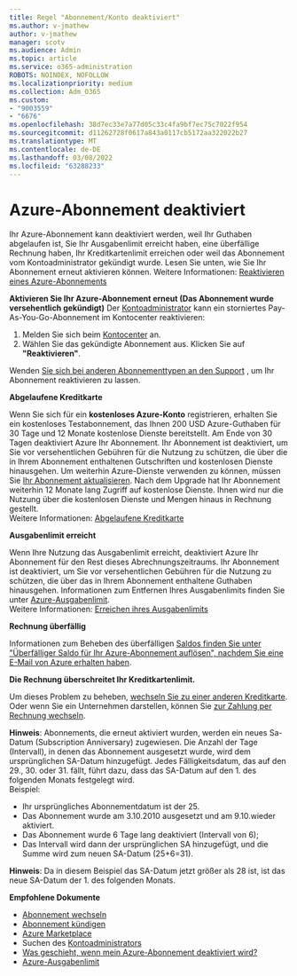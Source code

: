 ```yaml
---
title: Regel "Abonnement/Konto deaktiviert"
ms.author: v-jmathew
author: v-jmathew
manager: scotv
ms.audience: Admin
ms.topic: article
ms.service: o365-administration
ROBOTS: NOINDEX, NOFOLLOW
ms.localizationpriority: medium
ms.collection: Adm_O365
ms.custom:
- "9003559"
- "6676"
ms.openlocfilehash: 38d7ec33e7a77d05c33c4fa9bf7ec75c7022f954
ms.sourcegitcommit: d11262728f0617a843a0117cb5172aa322022b27
ms.translationtype: MT
ms.contentlocale: de-DE
ms.lasthandoff: 03/08/2022
ms.locfileid: "63288233"
---
```

# <a name="azure-subscription-disabled"></a>Azure-Abonnement deaktiviert

Ihr Azure-Abonnement kann deaktiviert werden, weil Ihr Guthaben abgelaufen ist, Sie Ihr Ausgabenlimit erreicht haben, eine überfällige Rechnung haben, Ihr Kreditkartenlimit erreichen oder weil das Abonnement vom Kontoadministrator gekündigt wurde. Lesen Sie unten, wie Sie Ihr Abonnement erneut aktivieren können. Weitere Informationen: [Reaktivieren eines Azure-Abonnements](https://docs.microsoft.com/azure/billing/billing-subscription-become-disable?WT.mc_id=Portal-Microsoft_Azure_Support)

**Aktivieren Sie Ihr Azure-Abonnement erneut (Das Abonnement wurde versehentlich gekündigt)** Der [Kontoadministrator](https://docs.microsoft.com/azure/billing/billing-subscription-transfer?WT.mc_id=Portal-Microsoft_Azure_Support#whoisaa) kann ein storniertes Pay-As-You-Go-Abonnement im Kontocenter reaktivieren:

1. Melden Sie sich beim [Kontocenter](https://account.windowsazure.com/Subscriptions) an.
2. Wählen Sie das gekündigte Abonnement aus. Klicken Sie auf **"Reaktivieren"**.

Wenden [Sie sich bei anderen Abonnementtypen an den Support](https://portal.azure.com/?#blade/Microsoft_Azure_Support/HelpAndSupportBlade) , um Ihr Abonnement reaktivieren zu lassen.

**Abgelaufene Kreditkarte**

Wenn Sie sich für ein **kostenloses Azure-Konto** registrieren, erhalten Sie ein kostenloses Testabonnement, das Ihnen 200 USD Azure-Guthaben für 30 Tage und 12 Monate kostenlose Dienste bereitstellt. Am Ende von 30 Tagen deaktiviert Azure Ihr Abonnement. Ihr Abonnement ist deaktiviert, um Sie vor versehentlichen Gebühren für die Nutzung zu schützen, die über die in Ihrem Abonnement enthaltenen Gutschriften und kostenlosen Dienste hinausgehen. Um weiterhin Azure-Dienste verwenden zu können, müssen Sie [Ihr Abonnement aktualisieren](https://docs.microsoft.com/azure/billing/billing-upgrade-azure-subscription?WT.mc_id=Portal-Microsoft_Azure_Support). Nach dem Upgrade hat Ihr Abonnement weiterhin 12 Monate lang Zugriff auf kostenlose Dienste. Ihnen wird nur die Nutzung über die kostenlosen Dienste und Mengen hinaus in Rechnung gestellt.  
Weitere Informationen: [Abgelaufene Kreditkarte](https://docs.microsoft.com/azure/billing/billing-subscription-become-disable?WT.mc_id=Portal-Microsoft_Azure_Support#your-credit-is-expired)

**Ausgabenlimit erreicht**

Wenn Ihre Nutzung das Ausgabenlimit erreicht, deaktiviert Azure Ihr Abonnement für den Rest dieses Abrechnungszeitraums. Ihr Abonnement ist deaktiviert, um Sie vor versehentlichen Gebühren für die Nutzung zu schützen, die über das in Ihrem Abonnement enthaltene Guthaben hinausgehen. Informationen zum Entfernen Ihres Ausgabenlimits finden Sie unter [Azure-Ausgabenlimit](https://docs.microsoft.com/azure/cost-management-billing/manage/spending-limit?WT.mc_id=Portal-Microsoft_Azure_Support).  
Weitere Informationen: [Erreichen ihres Ausgabenlimits](https://docs.microsoft.com/azure/cost-management-billing/manage/subscription-disabled?WT.mc_id=Portal-Microsoft_Azure_Support#you-reached-your-spending-limit)

**Rechnung überfällig**

Informationen zum Beheben des überfälligen [Saldos finden Sie unter "Überfälliger Saldo für Ihr Azure-Abonnement auflösen", nachdem Sie eine E-Mail von Azure erhalten haben](https://docs.microsoft.com/azure/billing/billing-azure-subscription-past-due-balance?WT.mc_id=Portal-Microsoft_Azure_Support).

**Die Rechnung überschreitet Ihr Kreditkartenlimit.**

Um dieses Problem zu beheben, [wechseln Sie zu einer anderen Kreditkarte](https://docs.microsoft.com/azure/billing/billing-how-to-change-credit-card?WT.mc_id=Portal-Microsoft_Azure_Support). Oder wenn Sie ein Unternehmen darstellen, können Sie [zur Zahlung per Rechnung wechseln](https://docs.microsoft.com/azure/billing/billing-how-to-pay-by-invoice?WT.mc_id=Portal-Microsoft_Azure_Support).

**Hinweis**: Abonnements, die erneut aktiviert wurden, werden ein neues Sa-Datum (Subscription Anniversary) zugewiesen. Die Anzahl der Tage (Intervall), in denen das Abonnement ausgesetzt wurde, wird dem ursprünglichen SA-Datum hinzugefügt. Jedes Fälligkeitsdatum, das auf den 29., 30. oder 31. fällt, führt dazu, dass das SA-Datum auf den 1. des folgenden Monats festgelegt wird.  
Beispiel:

- Ihr ursprüngliches Abonnementdatum ist der 25.
- Das Abonnement wurde am 3.10.2010 ausgesetzt und am 9.10.wieder aktiviert.
- Das Abonnement wurde 6 Tage lang deaktiviert (Intervall von 6);
- Das Intervall wird dann der ursprünglichen SA hinzugefügt, und die Summe wird zum neuen SA-Datum (25+6=31). 

**Hinweis**: Da in diesem Beispiel das SA-Datum jetzt größer als 28 ist, ist das neue SA-Datum der 1. des folgenden Monats.

**Empfohlene Dokumente**

- [Abonnement wechseln](https://docs.microsoft.com/azure/billing/billing-how-to-switch-azure-offer?WT.mc_id=Portal-Microsoft_Azure_Support)  
- [Abonnement kündigen](https://docs.microsoft.com/azure/billing/billing-how-to-cancel-azure-subscription?WT.mc_id=Portal-Microsoft_Azure_Support)  
- [Azure Marketplace](https://azuremarketplace.microsoft.com/marketplace/?source=datamarket)
- Suchen des [Kontoadministrators](https://docs.microsoft.com/azure/billing/billing-subscription-transfer?WT.mc_id=Portal-Microsoft_Azure_Support#whoisaa)
- [Was geschieht, wenn mein Azure-Abonnement deaktiviert wird?](https://docs.microsoft.com/azure/billing/billing-subscription-become-disable/?WT.mc_id=Portal-Microsoft_Azure_Support)
- [Azure-Ausgabenlimit](https://docs.microsoft.com/azure/cost-management-billing/manage/spending-limit?WT.mc_id=Portal-Microsoft_Azure_Support)
